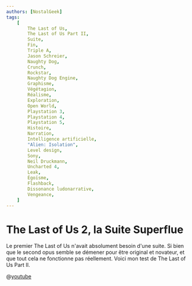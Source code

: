 ```yaml
---
authors: [NostalGeek]
tags:
    [
        The Last of Us,
        The Last of Us Part II,
        Suite,
        Fin,
        Triple A,
        Jason Schreier,
        Naughty Dog,
        Crunch,
        Rockstar,
        Naughty Dog Engine,
        Graphisme,
        Végétagion,
        Réalisme,
        Exploration,
        Open World,
        Playstation 3,
        Playstation 4,
        Playstation 5,
        Histoire,
        Narration,
        Intelligence artificielle,
        "Alien: Isolation",
        Level design,
        Sony,
        Neil Druckmann,
        Uncharted 4,
        Leak,
        Égoïsme,
        Flashback,
        Dissonance ludonarrative,
        Vengeance,
    ]
---
```


# The Last of Us 2, la Suite Superflue

Le premier The Last of Us n'avait absolument besoin d'une suite. Si bien que le second opus semble se démener pour être original et novateur, et que tout cela ne fonctionne pas réellement. Voici mon test de The Last of Us Part II.

@[youtube](https://www.youtube.com/watch?v=1qT5j6GzqX8)

